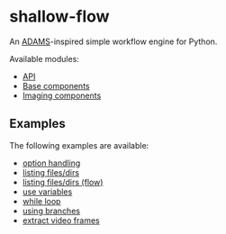 # shallow-flow
An [ADAMS](https://adams.cms.waikato.ac.nz/)-inspired simple workflow engine for Python.

Available modules:

* [API](api)
* [Base components](base)
* [Imaging components](imaging)


## Examples

The following examples are available:

* [option handling](examples/option_handling.py)
* [listing files/dirs](examples/list_files.py)
* [listing files/dirs (flow)](examples/flow_listing_files.py)
* [use variables](examples/use_variables.py)
* [while loop](examples/while_loop.py)
* [using branches](examples/branching.py)
* [extract video frames](examples/extract_video_frames.py)
